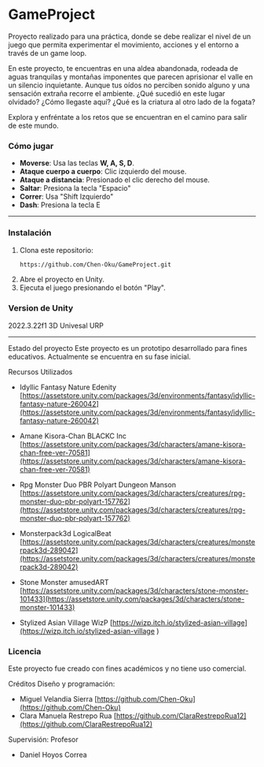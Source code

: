 # GameProject
 
Proyecto realizado para una práctica, donde se debe realizar el nivel de un juego que permita experimentar el movimiento, acciones y el entorno a través de un game loop.

En este proyecto, te encuentras en una aldea abandonada, rodeada de aguas tranquilas y montañas imponentes que parecen aprisionar el valle en un silencio inquietante. Aunque tus oídos no perciben sonido alguno y una sensación extraña recorre el ambiente. ¿Qué sucedió en este lugar olvidado? ¿Cómo llegaste aquí? ¿Qué es la criatura al otro lado de la fogata?
 
Explora y enfréntate a los retos que se encuentran en el camino para salir de este mundo.

### Cómo jugar

- **Moverse**: Usa las teclas **W, A, S, D**.
- **Ataque cuerpo a cuerpo**: Clic izquierdo del mouse.
- **Ataque a distancia**: Presionado el clic derecho del mouse.
- **Saltar**: Presiona la tecla "Espacio"
- **Correr**: Usa "Shift Izquierdo"
- **Dash**: Presiona la tecla E
  
---

### Instalación
1. Clona este repositorio:
   ```bash
   https://github.com/Chen-Oku/GameProject.git
2. Abre el proyecto en Unity.
3. Ejecuta el juego presionando el botón "Play".

### Version de Unity
2022.3.22f1 3D Univesal URP

---

   Estado del proyecto
Este proyecto es un prototipo desarrollado para fines educativos. Actualmente se encuentra en su fase inicial.

Recursos Utilizados
 - Idyllic Fantasy Nature
   Edenity
   [https://assetstore.unity.com/packages/3d/environments/fantasy/idyllic-fantasy-nature-260042](https://assetstore.unity.com/packages/3d/environments/fantasy/idyllic-fantasy-nature-260042)
   
 - Amane Kisora-Chan
   BLACKC Inc
   [https://assetstore.unity.com/packages/3d/characters/amane-kisora-chan-free-ver-70581](https://assetstore.unity.com/packages/3d/characters/amane-kisora-chan-free-ver-70581)
 
 - Rpg Monster Duo PBR Polyart
   Dungeon Manson
   [https://assetstore.unity.com/packages/3d/characters/creatures/rpg-monster-duo-pbr-polyart-157762](https://assetstore.unity.com/packages/3d/characters/creatures/rpg-monster-duo-pbr-polyart-157762)
 
 - Monsterpack3d
   LogicalBeat
   [https://assetstore.unity.com/packages/3d/characters/creatures/monsterpack3d-289042](https://assetstore.unity.com/packages/3d/characters/creatures/monsterpack3d-289042)
   
 - Stone Monster
   amusedART
   [https://assetstore.unity.com/packages/3d/characters/stone-monster-101433](https://assetstore.unity.com/packages/3d/characters/stone-monster-101433)
 
 - Stylized Asian Village
   WizP
   [https://wizp.itch.io/stylized-asian-village](https://wizp.itch.io/stylized-asian-village )

### Licencia
Este proyecto fue creado con fines académicos y no tiene uso comercial.

Créditos
Diseño y programación: 
- Miguel Velandia Sierra [https://github.com/Chen-Oku](https://github.com/Chen-Oku)
- Clara Manuela Restrepo Rua [https://github.com/ClaraRestrepoRua12](https://github.com/ClaraRestrepoRua12)

Supervisión: Profesor
- Daniel Hoyos Correa

